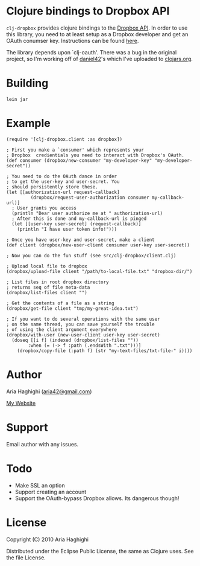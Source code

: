 # Clojure bindings to Dropbox API #

`clj-dropbox`  provides clojure bindings to the [Dropbox API](http://developer.dropbox.com).
In order to use this library, you need to at least setup as a Dropbox developer and 
get an OAuth conumser key. Instructions can be found [here](https://www.dropbox.com/developers/quickstart). 

The library depends upon `clj-oauth'. There was a bug in the original project, so I'm working
off of [daniel42](http://github.com/daniel42)'s which I've uploaded to [clojars.org](http://clojars.org). 


# Building #

`lein jar`

# Example #

    (require '[clj-dropbox.client :as dropbox])

    ; First you make a `consumer' which represents your 
    ; Dropbox  credientials you need to interact with Dropbox's OAuth. 
    (def consumer (dropbox/new-consumer "my-developer-key" "my-developer-secret"))

    ; You need to do the OAuth dance in order
    ; to get the user-key and user-secret. You
    ; should persistently store these. 
    (let [[authorization-url request-callback] 
             (dropbox/request-user-authorization consumer my-callback-url)]
      ; User grants you access
      (println "Dear user authorize me at " authorization-url)
      ; After this is done and my-callback-url is pinged
      (let [[user-key user-secret] (request-callback)]
        (println "I have user token info!")))  

    ; Once you have user-key and user-secret, make a client 
    (def client (dropbox/new-user-client consumer user-key user-secret))

    ; Now you can do the fun stuff (see src/clj-dropbox/client.clj)

    ; Upload local file to dropbox
    (dropbox/upload-file client "/path/to-local-file.txt" "dropbox-dir/")

    ; List files in root dropbox directory
    ; returns seq of file meta-data 
    (dropbox/list-files client "")

    ; Get the contents of a file as a string
    (dropbox/get-file client "tmp/my-great-idea.txt")

    ; If you want to do several operations with the same user
    ; on the same thread, you can save yourself the trouble
    ; of using the client argument everywhere
    (dropbox/with-user (new-user-client user-key user-secret)
      (doseq [[i f] (indexed (dropbox/list-files "")) 
            :when (= (-> f :path (.endsWith ".txt")))]
        (dropbox/copy-file (:path f) (str "my-text-files/txt-file-" i))))
    

# Author #
Aria Haghighi (aria42@gmail.com) 

[My Website](http://csail.mit.edu/~aria42)

# Support #

Email author with any issues.

# Todo #

* Make SSL an option
* Support creating an account
* Support the OAuth-bypass Dropbox allows. Its dangerous though!

# License #

Copyright (C) 2010 Aria Haghighi

Distributed under the Eclipse Public License, the same as Clojure uses. See the file License.
